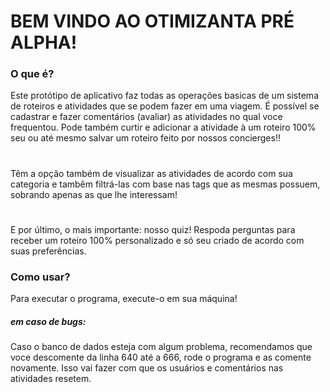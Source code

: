 # **BEM VINDO AO OTIMIZANTA PRÉ ALPHA!**

### O que é?

Este protótipo de aplicativo faz todas as operações basicas de um sistema de roteiros e atividades que se podem fazer em uma viagem. É possível se cadastrar e fazer comentários (avaliar) as atividades no qual voce frequentou. Pode também curtir e adicionar a atividade à um roteiro 100% seu ou até mesmo salvar um roteiro feito por nossos concierges!!

#

Têm a opção também de visualizar as atividades de acordo com sua categoria e tambêm filtrá-las com base nas tags que as mesmas possuem, sobrando apenas as que lhe interessam!

#

E por último, o mais importante: nosso quiz! Respoda perguntas para receber um roteiro 100% personalizado e só seu criado de acordo com suas preferências.

### Como usar?

Para executar o programa, execute-o em sua máquina!

##### em caso de bugs:

Caso o banco de dados esteja com algum problema, recomendamos que voce descomente da linha 640 até a 666, rode o programa e as comente novamente. Isso vai fazer com que os usuários e comentários nas atividades resetem.
